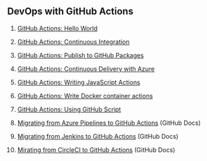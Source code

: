 ## DevOps with GitHub Actions

1. [GitHub Actions: Hello World](https://github.com/Zi-Tao/hello-github-actions)

1. [GitHub Actions: Continuous Integration](https://github.com/Zi-Tao/github-actions-for-ci)

1. [GitHub Actions: Publish to GitHub Packages](https://github.com/Zi-Tao/github-actions-for-packages)

1. [GitHub Actions: Continuous Delivery with Azure](https://github.com/Zi-Tao/github-actions-continuous-delivery-azure)

1. [GitHub Actions: Writing JavaScript Actions](https://github.com/Zi-Tao/writing-javascript-actions)

1. [GitHub Actions: Write Docker container actions](https://github.com/Zi-Tao/write-docker-actions)

1. [GitHub Actions: Using GitHub Script](https://github.com/Zi-Tao/write-github-script)

1. [Migrating from Azure Pipelines to GitHub Actions](https://docs.github.com/en/actions/migrating-to-github-actions/migrating-from-azure-pipelines-to-github-actions)  (GitHub Docs)

1. [Migrating from Jenkins to GitHub Actions](https://docs.github.com/en/actions/migrating-to-github-actions/migrating-from-jenkins-to-github-actions)  (GitHub Docs)

1. [Mirating from CircleCI to GitHub Actions](https://docs.github.com/en/actions/migrating-to-github-actions/migrating-from-circleci-to-github-actions)  (GitHub Docs)
